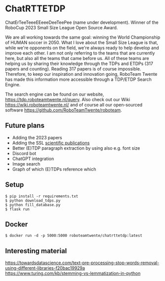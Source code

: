 # ChatRTTETDP
ChatErTeeTeeeEEeeeDeeTeePee (name under development). Winner of the RoboCup 2023 Small Size League Open Source Award. 

We are all working towards the same goal: winning the World Championship of HUMAN soccer in 2050. What I love about the Small Size League is that, while we're opponents on the field, we're always ready to help develop and improve each other. I am not only referring to the teams that are currently here, but also all the teams that came before us. All of these teams are helping us by sharing their knowledge through the TDPs and ETDPs (317 papers and counting). Reading 317 papers is of course impossible. Therefore, to keep our inspiration and innovation going, RoboTeam Twente has made this information more accessible through a TDP/ETDP Search Engine. 

The search engine can be found on our website, https://tdp.roboteamtwente.nl/query. Also check out our Wiki https://wiki.roboteamtwente.nl/ and of course all our open-sourced software https://github.com/RoboTeamTwente/roboteam.

## Future plans
- Adding the 2023 papers
- Adding the SSL [scientific publications](https://ssl.robocup.org/scientific-publications/)
- Better (E)TDP paragraph extraction by using also e.g. font size
- Discord bot
- ChatGPT integration
- Image search
- Graph of which (E)TDPs reference which

## Setup
```
$ pip install -r requirements.txt
$ python download_tdps.py
$ python fill_database.py 
$ flask run
```

## Docker
```
$ docker run -d -p 5000:5000 roboteamtwente/chatrttetdp:latest
```

## Interesting material
https://towardsdatascience.com/text-pre-processing-stop-words-removal-using-different-libraries-f20bac19929a
https://www.turing.com/kb/stemming-vs-lemmatization-in-python
